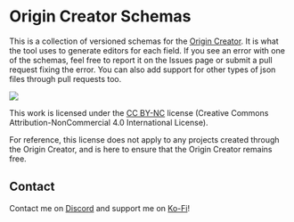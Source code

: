 # Origin Creator Schemas

This is a collection of versioned schemas for the [Origin Creator](https://xmgzx.github.io/apps/origin-creator/). It is what the tool uses to generate editors for each field. If you see an error with one of the schemas, feel free to report it on the Issues page or submit a pull request fixing the error. You can also add support for other types of json files through pull requests too.

![](https://i.creativecommons.org/l/by-nc/4.0/88x31.png)

This work is licensed under the [CC BY-NC](https://creativecommons.org/licenses/by-nc/4.0/) license (Creative Commons Attribution-NonCommercial 4.0 International License).

For reference, this license does not apply to any projects created through the Origin Creator, and is here to ensure that the Origin Creator remains free. 

## Contact

Contact me on [Discord](https://discord.gg/pBFqEcXvW5) and support me on [Ko-Fi](https://ko-fi.com/mathgeniuszach)!
